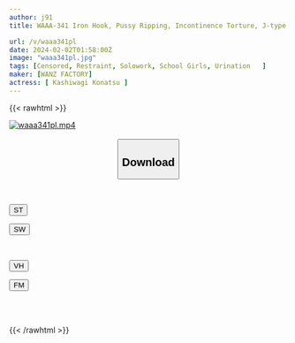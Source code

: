```yaml
---
author: j91
title: WAAA-341 Iron Hook, Pussy Ripping, Incontinence Torture, J-type Confinement, Masochist Training, Konatsu Kashiwagi

url: /v/waaa341pl
date: 2024-02-02T01:58:00Z
image: "waaa341pl.jpg"
tags: [Censored, Restraint, Solowork, School Girls, Urination	]
maker: [WANZ FACTORY]
actress: [ Kashiwagi Konatsu ]
---
```



{{< rawhtml >}}

<div class="video" data-videoid="zDavVppBL0UYM99">
    <a href="javascript:;">
        <img src="/v/waaa341pl/waaa341pl.jpg" width="WIDTH" height="HEIGHT" alt="waaa341pl.mp4" loading="lazy">
    </a>
</div>

<script type="text/javascript" src="https://j91.asia/asset/on-demand-st.js"></script>

<br>
  <link rel="stylesheet" href="https://j91.asia/asset/bs5.css">
  
  <center>
  <button class="btn btn-primary" type="button" data-bs-toggle="collapse" data-bs-target=".multi-collapse" aria-expanded="false" aria-controls="multiCollapseExample1 multiCollapseExample2"><h2>Download</h2></button></center>
</p>
<div class="row">
  <div class="col">
    <div class="collapse multi-collapse" id="multiCollapseExample1">
      <div class="card card-body">
	      	      <br>
<div class="buttons">  
<p><a href="https://streamtape.to/v/zDavVppBL0UYM99" target="_blank"><button class="btn-hover color-3"><i class="fa fa-download"></i> ST</button></a></p>
<p><a href="https://flaswish.com/9q8w5dpdh1y7" target="_blank"><button class="btn-hover color-2"><i class="fa fa-download"></i> SW</button></a></p></div>
    </div>
  </div>
</div>
  <div class="col">
    <div class="collapse multi-collapse" id="multiCollapseExample2">
      <div class="card card-body">
	      <br>
<div class="buttons">
<p><a href="javascript:;" target="_blank"><button class="btn-hover color-9"><i class="fa fa-download"></i> VH</button></a></p>
<p><a href="javascript:;" target="_blank"><button class="btn-hover color-8"><i class="fa fa-download"></i> FM</button></a></p></div>
<br><br>
      </div>
    </div>
  </div>
</div>

{{< /rawhtml >}}